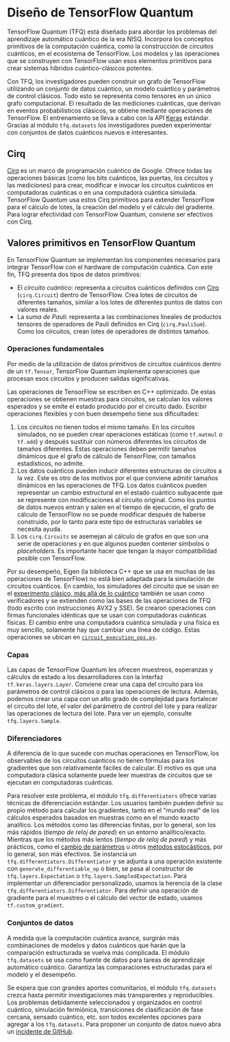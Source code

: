 # Diseño de TensorFlow Quantum

TensorFlow Quantum (TFQ) está diseñado para abordar los problemas del aprendizaje automático cuántico de la era NISQ. Incorpora los conceptos primitivos de la computación cuántica, como la construcción de circuitos cuánticos, en el ecosistema de TensorFlow. Los modelos y las operaciones que se construyen con TensorFlow usan esos elementos primitivos para crear sistemas híbridos cuántico-clásicos potentes.

Con TFQ, los investigadores pueden construir un grafo de TensorFlow utilizando un conjunto de datos cuántico, un modelo cuántico y parámetros de control clásicos. Todo esto se representa como tensores en un único grafo computacional. El resultado de las mediciones cuánticas, que derivan en eventos probabilísticos clásicos, se obtiene mediante operaciones de TensorFlow. El entrenamiento se lleva a cabo con la API [Keras](https://www.tensorflow.org/guide/keras/overview) estándar. Gracias al módulo `tfq.datasets` los investigadores pueden experimentar con conjuntos de datos cuánticos nuevos e interesantes.

## Cirq

<a href="https://github.com/quantumlib/Cirq" class="external">Cirq</a> es un marco de programación cuántico de Google. Ofrece todas las operaciones básicas (como los bits cuánticos, las puertas, los circuitos y las mediciones) para crear, modificar e invocar los circuitos cuánticos en computadoras cuánticas o en una computadora cuántica simulada. TensorFlow Quantum usa estos Cirq primitivos para extender TensorFlow para el cálculo de lotes, la creación del modelo y el cálculo del gradiente. Para lograr efectividad con TensorFlow Quantum, conviene ser efectivos con Cirq.

## Valores primitivos en TensorFlow Quantum

En TensorFlow Quantum se implementan los componentes necesarios para integrar TensorFlow con el hardware de computación cuántica. Con este fin, TFQ presenta dos tipos de datos primitivos:

- El *circuito cuántico*: representa a circuitos cuánticos definidos con <a href="https://github.com/quantumlib/Cirq" class="external">Cirq</a>  (`cirq.Circuit`) dentro de TensorFlow. Crea lotes de circuitos de diferentes tamaños, similar a los lotes de diferentes puntos de datos con valores reales.
- La *suma de Pauli*: representa a las combinaciones lineales de productos tensores de operadores de Pauli definidos en Cirq (`cirq.PauliSum`). Como los circuitos, crean lotes de operadores de distintos tamaños.

### Operaciones fundamentales

Por medio de la utilización de datos primitivos de circuitos cuánticos dentro de un `tf.Tensor`, TensorFlow Quantum implementa operaciones que procesan esos circuitos y producen salidas significativas.

Las operaciones de TensorFlow se escriben en C++ optimizado. De estas operaciones se obtienen muestras para circuitos, se calculan los valores esperados y se emite el estado producido por el circuito dado. Escribir operaciones flexibles y con buen desempeño tiene sus dificultades:

1. Los circuitos no tienen todos el mismo tamaño. En los circuitos simulados, no se pueden crear operaciones estáticas (como `tf.matmul` o `tf.add`) y después sustituir con números diferentes los circuitos de tamaños diferentes. Estas operaciones deben permitir tamaños dinámicos que el grafo de cálculo de TensorFlow, con tamaños estadísticos, no admite.
2. Los datos cuánticos pueden inducir diferentes estructuras de circuitos a la vez. Este es otro de los motivos por el que conviene admitir tamaños dinámicos en las operaciones de TFQ. Los datos cuánticos pueden representar un cambio estructural en el estado cuántico subyacente que se represente con modificaciones al circuito original. Como los puntos de datos nuevos entran y salen en el tiempo de ejecución, el grafo de cálculo de TensorFlow no se puede modificar después de haberse construido, por lo tanto para este tipo de estructuras variables se necesita ayuda.
3. Los `cirq.Circuits` se asemejan al cálculo de grafos en que son una serie de operaciones y en que algunos pueden contener símbolos o <em>placeholders</em>. Es importante hacer que tengan la mayor compatibilidad posible con TensorFlow.

Por su desempeño, Eigen (la biblioteca C++ que se usa en muchas de las operaciones de TensorFlow) no está bien adaptada para la simulación de circuitos cuánticos. En cambio, los simuladores del circuito que se usan en el <a href="https://ai.googleblog.com/2019/10/quantum-supremacy-using-programmable.html" class="external">experimento clásico, más allá de lo cuántico</a> también se usan como verificadores y se extienden como las bases de las operaciones de TFQ (todo escrito con instrucciones AVX2 y SSE). Se crearon operaciones con firmas funcionales idénticas que se usan con computadoras cuánticas físicas. El cambio entre una computadora cuántica simulada y una física es muy sencillo, solamente hay que cambiar una línea de código. Estas operaciones se ubican en <a href="https://github.com/tensorflow/quantum/blob/master/tensorflow_quantum/core/ops/circuit_execution_ops.py" class="external"><code>circuit_execution_ops.py</code></a>.

### Capas

Las capas de TensorFlow Quantum les ofrecen muestreos, esperanzas y cálculos de estado a los desarrolladores con la interfaz `tf.keras.layers.Layer`. Conviene crear una capa del circuito para los parámetros de control clásicos o para las operaciones de lectura. Además, podemos crear una capa con un alto grado de complejidad para fortalecer el circuito del lote, el valor del parámetro de control del lote y para realizar las operaciones de lectura del lote. Para ver un ejemplo, consulte `tfq.layers.Sample`.

### Diferenciadores

A diferencia de lo que sucede con muchas operaciones en TensorFlow, los observables de los circuitos cuánticos no tienen fórmulas para los gradientes que son relativamente fáciles de calcular. El motivo es que una computadora clásica solamente puede leer muestras de circuitos que se ejecutan en computadoras cuánticas.

Para resolver este problema, el módulo `tfq.differentiators` ofrece varias técnicas de diferenciación estándar. Los usuarios también pueden definir su propio método para calcular los gradientes, tanto en el "mundo real" de los cálculos esperados basados en muestras como en el mundo exacto analítico. Los métodos como las diferencias finitas, por lo general, son los más rápidos (<em>tiempo de reloj de pared</em>) en un entorno analítico/exacto. Mientras que los métodos más lentos (<em>tiempo de reloj de pared</em>) y más prácticos, como el <a href="https://arxiv.org/abs/1811.11184" class="external">cambio de parámetros</a> u otros <a href="https://arxiv.org/abs/1901.05374" class="external">métodos estocásticos</a>, por lo general, son más efectivos. Se instancia un `tfq.differentiators.Differentiator` y se adjunta a una operación existente con `generate_differentiable_op` o bien, se pasa al constructor de `tfq.layers.Expectation` o `tfq.layers.SampledExpectation`. Para implementar un diferenciador personalizado, usamos la herencia de la clase `tfq.differentiators.Differentiator`. Para definir una operación de gradiente para el muestreo o el cálculo del vector de estado, usamos `tf.custom_gradient`.

### Conjuntos de datos

A medida que la computación cuántica avance, surgirán más combinaciones de modelos y datos cuánticos que harán que la comparación estructurada se vuelva más complicada. El módulo `tfq.datasets` se usa como fuente de datos para tareas de aprendizaje automático cuántico. Garantiza las comparaciones estructuradas para el modelo y el desempeño.

Se espera que con grandes aportes comunitarios, el módulo `tfq.datasets` crezca hasta permitir investigaciones más transparentes y reproducibles. Los problemas debidamente seleccionados y organizados en control cuántico, simulación fermiónica, transiciones de clasificación de fase cercana, sensado cuántico, etc. son todos excelentes opciones para agregar a los `tfq.datasets`. Para proponer un conjunto de datos nuevo abra un <a href="https://github.com/tensorflow/quantum/issues">incidente de GitHub</a>.
